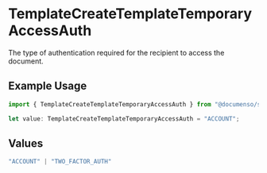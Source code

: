 # TemplateCreateTemplateTemporaryAccessAuth

The type of authentication required for the recipient to access the document.

## Example Usage

```typescript
import { TemplateCreateTemplateTemporaryAccessAuth } from "@documenso/sdk-typescript/models/operations";

let value: TemplateCreateTemplateTemporaryAccessAuth = "ACCOUNT";
```

## Values

```typescript
"ACCOUNT" | "TWO_FACTOR_AUTH"
```